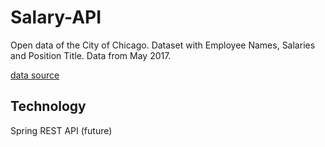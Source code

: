 # Salary-API


Open data of the City of Chicago. Dataset with Employee Names, Salaries and Position Title. Data from May 2017.
<br>

[data source](https://data.cityofchicago.org/Administration-Finance/Current-Employee-Names-Salaries-and-Position-Title/xzkq-xp2w)<br>


## Technology
Spring REST API (future)<br>
